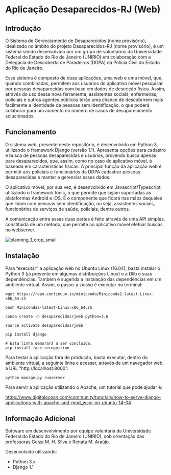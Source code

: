 # Aplicação Desaparecidos-RJ (Web)

## Introdução ##

O Sistema de Gerenciamento de Desaparecidos (nome provisório), idealizado no âmbito do projeto Desaparecidos-RJ (nome provisório), é um sistema sendo desenvolvido por um grupo de voluntários da Universidade Federal do Estado do Rio de Janeiro (UNIRIO) em colaboração com a Delegacia de Descoberta de Paradeiros (DDPA) da Polícia Civil do Estado do Rio de Janeiro.

Esse sistema é composto de duas aplicações, uma web e uma móvel, que, quando combinadas, permitem aos usuários do aplicativo móvel pesquisar por pessoas desaparecidas com base em dados de descrição física. Assim, através do uso dessa nova ferramenta, assistentes sociais, enfermeiras, policiais e outros agentes públicos terão uma chance de descobrirem mais facilmente a identidade de pessoas sem identificação, o que poderá colaborar para um aumento no número de casos de desaparecimento solucionados.

## Funcionamento ##

O sistema web, presente neste repositório, é desenvolvido em Python 3, utilizando o framework Django (versão 1.1). Apresenta opções para cadastro e busca de pessoas desaparecidas e usuários, provendo busca apenas para desaparecidos, que, assim, como no caso do aplicativo móvel, é baseada em características físicas. A principal função da aplicação web é permitir aos policiais e funcionários da DDPA cadastrar pessoas desaparecidas e manter e gerenciar esses dados.

O aplicativo móvel, por sua vez, é desenvolvido em Javascript/Typescript, utilizando o framework Ionic, o que permite que sejam suportadas as plataformas Android e iOS. É o componente que ficará nas mãos daqueles que lidam com pessoas sem identificação, ou seja, assistentes sociais, funcionários de serviços de saúde, policiais, dentre outros. 

A comunicação entre essas duas partes é feito através de uma API simples, constituída de um método, que permite ao aplicativo móvel efetuar buscas no webserver.

![planning_1_crop_small](https://user-images.githubusercontent.com/6119173/35132273-8b8ec8e4-fcb1-11e7-8910-70e5e126680e.png)

## Instalação ##

Para “executar” a aplicação web no Ubuntu Linux (16.04), basta instalar o Python 3 (já presente em algumas distribuições Linux) e a Dlib e suas dependências. Também é sugerida a instalação das dependências em um ambiente virtual. Assim, o passo-a-passo é executar no terminal:

    wget https://repo.continuum.io/miniconda/Miniconda2-latest-Linux-x86_64.sh
    
    bash Miniconda2-latest-Linux-x86_64.sh
    
    conda create -n desaparecidosrjweb python=3.6
    
    source activate desaparecidosrjweb
    
    pip install django
    
    # Esta linha demorará a ser concluída.
    pip install face_recognition

Para testar a aplicação fora de produção, basta executar, dentro do ambiente virtual, a seguinte linha e acessar, através de um navegador web, a URL “http://localhost:8000”:

    python manage.py runserver

Para servir a aplicação utilizando o Apache, um tutorial que pode ajudar é:

https://www.digitalocean.com/community/tutorials/how-to-serve-django-applications-with-apache-and-mod_wsgi-on-ubuntu-14-04

## Informação Adicional ##

Software em desenvolvimento por equipe voluntária da Universidade Federal do Estado do Rio de Janeiro (UNIRIO), sob orientação das professoras Geiza M. H. Silva e Renata M. Araújo. 

Desenvolvido utilizando:
- Python 3.x
- Django 1.1
